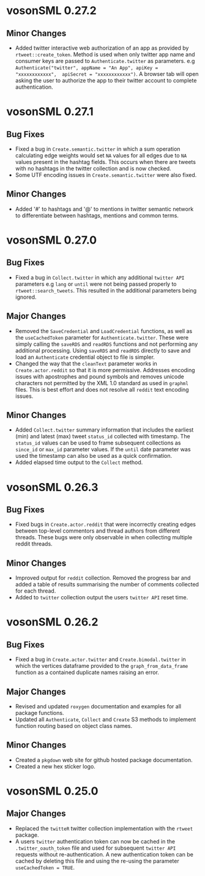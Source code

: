 # vosonSML 0.27.2

## Minor Changes
- Added twitter interactive web authorization of an app as provided by `rtweet::create_token`.
  Method is used when only twitter app name and consumer keys are passed to `Authenticate.twitter`
  as parameters. e.g `Authenticate("twitter", appName = "An App", apiKey = "xxxxxxxxxxxx", 
  apiSecret = "xxxxxxxxxxxx")`. A browser tab will open asking the user to authorize the app to
  their twitter account to complete authentication.
  
# vosonSML 0.27.1

## Bug Fixes
- Fixed a bug in `Create.semantic.twitter` in which a sum operation calculating edge
  weights would set `NA` values for all edges due to `NA` values present in the hashtag fields. 
  This occurs when there are tweets with no hashtags in the twitter collection and is now
  checked.
- Some UTF encoding issues in `Create.semantic.twitter` were also fixed. 

## Minor Changes
- Added '#' to hashtags and '@' to mentions in twitter semantic network to differentiate between
  hashtags, mentions and common terms.

# vosonSML 0.27.0

## Bug Fixes
- Fixed a bug in `Collect.twitter` in which any additional `twitter API` parameters
  e.g `lang` or `until` were not being passed properly to `rtweet::search_tweets`. This 
  resulted in the additional parameters being ignored.

## Major Changes
- Removed the `SaveCredential` and `LoadCredential` functions, as well as the `useCachedToken`
  parameter for `Authenticate.twitter`. These were simply calling the `saveRDS` and `readRDS` 
  functions and not performing any additional processing. Using `saveRDS` and `readRDS` directly 
  to save and load an `Authenticate` credential object to file is simpler.
- Changed the way that the `cleanText` parameter works in `Create.actor.reddit` so that it is 
  more permissive. Addresses encoding issues with apostrophes and pound symbols and removes 
  unicode characters not permitted by the XML 1.0 standard as used in `graphml` files. This is 
  best effort and does not resolve all `reddit` text encoding issues.
  
## Minor Changes
- Added `Collect.twitter` summary information that includes the earliest (min) and latest (max) 
  tweet `status_id` collected with timestamp. The `status_id` values can be used to frame 
  subsequent collections as `since_id` or `max_id` parameter values. If the `until` date 
  parameter was used the timestamp can also be used as a quick confirmation.
- Added elapsed time output to the `Collect` method.
  
# vosonSML 0.26.3

## Bug Fixes
- Fixed bugs in `Create.actor.reddit` that were incorrectly creating edges between 
  top-level commentors and thread authors from different threads. These bugs were only 
  observable in when collecting multiple reddit threads.

## Minor Changes
- Improved output for `reddit` collection. Removed the progress bar and added a table
  of results summarising the number of comments collected for each thread.
- Added to `twitter` collection output the users `twitter API` reset time.

# vosonSML 0.26.2

## Bug Fixes
- Fixed a bug in `Create.actor.twitter` and `Create.bimodal.twitter` in which the vertices 
  dataframe provided to the `graph_from_data_frame` function as a contained duplicate names 
  raising an error.
  
## Major Changes
- Revised and updated `roxygen` documentation and examples for all package functions.
- Updated all `Authenticate`, `Collect` and `Create` S3 methods to implement function routing 
  based on object class names.
  
## Minor Changes
- Created a `pkgdown` web site for github hosted package documentation.
- Created a new hex sticker logo.

# vosonSML 0.25.0

## Major Changes
- Replaced the `twitteR` twitter collection implementation with the `rtweet` package.
- A users `twitter` authentication token can now be cached in the `.twitter_oauth_token` file and 
  used for subsequent `twitter API` requests without re-authentication. A new authentication 
  token can be cached by deleting this file and using the re-using the parameter 
  `useCachedToken = TRUE`.
